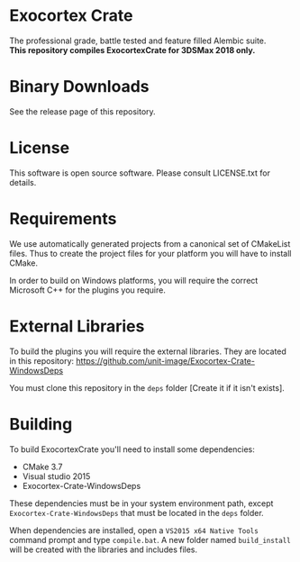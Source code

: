 # Exocortex Crate

The professional grade, battle tested and feature filled Alembic suite.  
**This repository compiles ExocortexCrate for 3DSMax 2018 only.**

# Binary Downloads

See the release page of this repository.

# License

This software is open source software.  Please consult LICENSE.txt for details.

# Requirements

We use automatically generated projects from a canonical set of CMakeList files.
Thus to create the project files for your platform you will have to install
CMake.

In order to build on Windows platforms, you will require the correct Microsoft C++
for the plugins you require.

# External Libraries

To build the plugins you will require the external libraries. They are located in this repository:
	https://github.com/unit-image/Exocortex-Crate-WindowsDeps

You must clone this repository in the ```deps``` folder [Create it if it isn't exists].

# Building

To build ExocortexCrate you'll need to install some dependencies:
  - CMake 3.7
  - Visual studio 2015
  - Exocortex-Crate-WindowsDeps

These dependencies must be in your system environment path, except ```Exocortex-Crate-WindowsDeps``` that must be located in the ```deps``` folder.

When dependencies are installed, open a ```VS2015 x64 Native Tools``` command prompt and type ```compile.bat```.
A new folder named ```build_install``` will be created with the libraries and includes files.